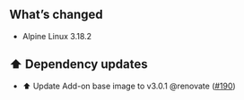 ## What’s changed

- Alpine Linux 3.18.2

## ⬆️ Dependency updates

- ⬆️ Update Add-on base image to v3.0.1 @renovate ([#190](https://github.com/erik73/addon-mailfilter/pull/190))
